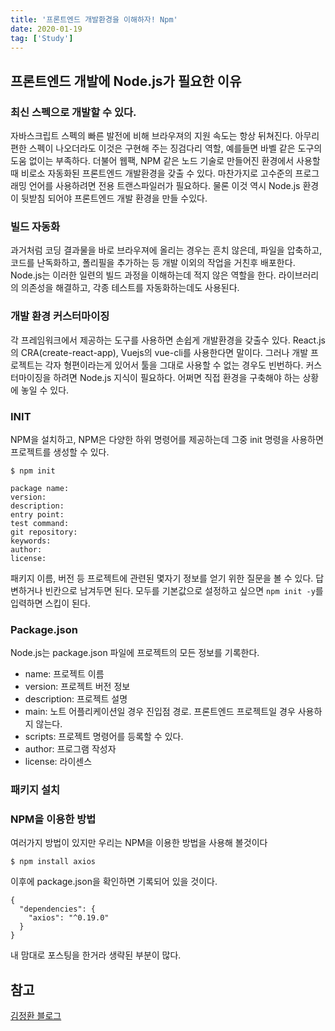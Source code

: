 ```yaml
---
title: '프론트엔드 개발환경을 이해하자! Npm'
date: 2020-01-19
tag: ['Study']
---
```


## 프론트엔드 개발에 Node.js가 필요한 이유

### 최신 스펙으로 개발할 수 있다.

자바스크립트 스펙의 빠른 발전에 비해 브라우져의 지원 속도는 항상 뒤쳐진다. 아무리 편한 스펙이 나오더라도 이것은 구현해 주는 징검다리 역할, 예를들면 바벨 같은 도구의 도움 없이는 부족하다. 더불어 웹팩, NPM 같은 노드 기술로 만들어진 환경에서 사용할 때 비로소 자동화된 프론트엔드 개발환경을 갖출 수 있다. 마찬가지로 고수준의 프로그래밍 언어를 사용하려면 전용 트랜스파일러가 필요하다. 물론 이것 역시 Node.js 환경이 뒷받침 되어야 프론트엔드 개발 환경을 만들 수있다.

### 빌드 자동화

과거처럼 코딩 결과물을 바로 브라우져에 올리는 경우는 흔치 않은데, 파일을 압축하고, 코드를 난독화하고, 폴리필을 추가하는 등 개발 이외의 작업을 거친후 배포한다. Node.js는 이러한 일련의 빌드 과정을 이해하는데 적지 않은 역할을 한다. 라이브러리의 의존성을 해결하고, 각종 테스트를 자동화하는데도 사용된다.

### 개발 환경 커스터마이징

각 프레임워크에서 제공하는 도구를 사용하면 손쉽게 개발환경을 갖출수 있다. React.js의 CRA(create-react-app), Vuejs의 vue-cli를 사용한다면 말이다. 그러나 개발 프로젝트는 각자 형편이라는게 있어서 툴을 그대로 사용할 수 없는 경우도 빈번하다. 커스터마이징을 하려면 Node.js 지식이 필요하다. 어쩌면 직접 환경을 구축해야 하는 상황에 놓일 수 있다.

### INIT

NPM을 설치하고,
NPM은 다양한 하위 명령어를 제공하는데 그중 init 명령을 사용하면 프로젝트를 생성할 수 있다.

```
$ npm init

package name:
version:
description:
entry point:
test command:
git repository:
keywords:
author:
license:
```

패키지 이름, 버전 등 프로젝트에 관련된 몇자기 정보를 얻기 위한 질문을 볼 수 있다. 답변하거나 빈칸으로 남겨두면 된다. 모두를 기본값으로 설정하고 싶으면 `npm init -y`를 입력하면 스킵이 된다.

### Package.json

Node.js는 package.json 파일에 프로젝트의 모든 정보를 기록한다.

- name: 프로젝트 이름
- version: 프로젝트 버전 정보
- description: 프로젝트 설명
- main: 노트 어플리케이션일 경우 진입점 경로. 프론트엔드 프로젝트일 경우 사용하지 않는다.
- scripts: 프로젝트 명령어를 등록할 수 있다.
- author: 프로그램 작성자
- license: 라이센스

### 패키지 설치

### NPM을 이용한 방법

여러가지 방법이 있지만 우리는 NPM을 이용한 방법을 사용해 볼것이다

```
$ npm install axios
```

이후에 package.json을 확인하면 기록되어 있을 것이다.

```
{
  "dependencies": {
    "axios": "^0.19.0"
  }
}
```

내 맘대로 포스팅을 한거라 생략된 부분이 많다.

## 참고

[김정환 블로그](https://jeonghwan-kim.github.io/series/2019/12/09/frontend-dev-env-npm.html)
